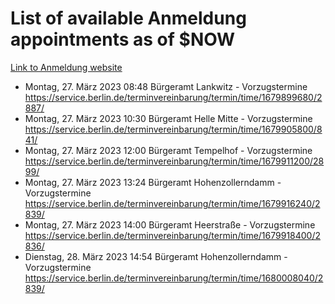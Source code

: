 # List of available Anmeldung appointments as of $NOW
[Link to Anmeldung website](https://service.berlin.de/terminvereinbarung/termin/tag.php?termin=1&anliegen[]=120686&dienstleisterlist=122210,122217,327316,122219,327312,122227,327314,122231,327346,122243,327348,122254,122252,329742,122260,329745,122262,329748,122271,327278,122273,327274,122277,327276,330436,122280,327294,122282,327290,122284,327292,122291,327270,122285,327266,122286,327264,122296,327268,150230,329760,122297,327286,122294,327284,122312,329763,122314,329775,122304,327330,122311,327334,122309,327332,317869,122281,327352,122279,329772,122283,122276,327324,122274,327326,122267,329766,122246,327318,122251,327320,122257,327322,122208,327298,122226,327300&herkunft=http%3A%2F%2Fservice.berlin.de%2Fdienstleistung%2F120686%2F)
- Montag, 27. März 2023 08:48 Bürgeramt Lankwitz - Vorzugstermine https://service.berlin.de/terminvereinbarung/termin/time/1679899680/2887/
- Montag, 27. März 2023 10:30 Bürgeramt Helle Mitte - Vorzugstermine https://service.berlin.de/terminvereinbarung/termin/time/1679905800/841/
- Montag, 27. März 2023 12:00 Bürgeramt Tempelhof - Vorzugstermine https://service.berlin.de/terminvereinbarung/termin/time/1679911200/2899/
- Montag, 27. März 2023 13:24 Bürgeramt Hohenzollerndamm - Vorzugstermine https://service.berlin.de/terminvereinbarung/termin/time/1679916240/2839/
- Montag, 27. März 2023 14:00 Bürgeramt Heerstraße - Vorzugstermine https://service.berlin.de/terminvereinbarung/termin/time/1679918400/2836/
- Dienstag, 28. März 2023 14:54 Bürgeramt Hohenzollerndamm - Vorzugstermine https://service.berlin.de/terminvereinbarung/termin/time/1680008040/2839/
